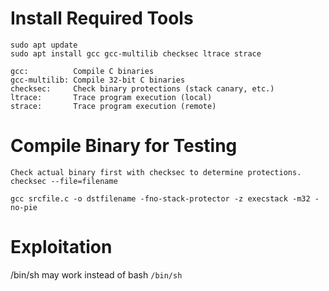# Install Required Tools

```
sudo apt update
sudo apt install gcc gcc-multilib checksec ltrace strace

gcc:          Compile C binaries
gcc-multilib: Compile 32-bit C binaries
checksec:     Check binary protections (stack canary, etc.)
ltrace:       Trace program execution (local)
strace:       Trace program execution (remote)
```

# Compile Binary for Testing

```
Check actual binary first with checksec to determine protections.
checksec --file=filename

gcc srcfile.c -o dstfilename -fno-stack-protector -z execstack -m32 -no-pie
```

# Exploitation

/bin/sh may work instead of bash
`/bin/sh`
